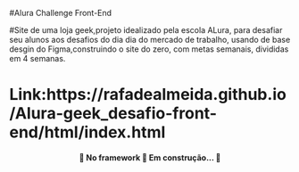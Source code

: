 #Alura Challenge Front-End


#Site de uma loja geek,projeto idealizado pela escola ALura, para desafiar seu alunos aos desafios do dia dia
do mercado de trabalho, usando de base desgin do Figma,construindo o site do zero, com metas semanais, divididas em 4 semanas.

<h1>Link:https://rafadealmeida.github.io/Alura-geek_desafio-front-end/html/index.html
</h1>



<h4 align="center"> 
	🚧  No framework 🚀 Em construção...  🚧
</h4>

